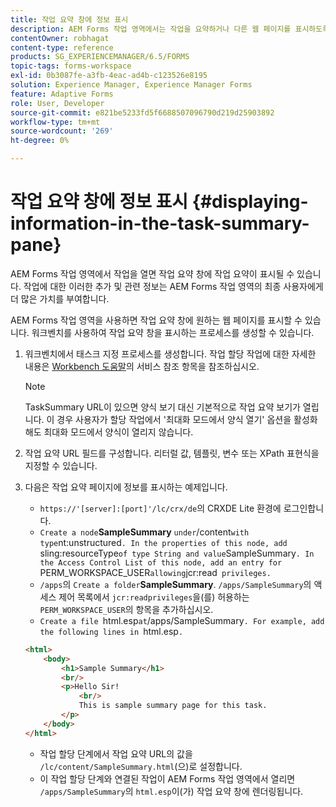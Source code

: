 ```yaml
---
title: 작업 요약 창에 정보 표시
description: AEM Forms 작업 영역에서는 작업을 요약하거나 다른 웹 페이지를 표시하도록 작업 요약 창을 구성할 수 있습니다.
contentOwner: robhagat
content-type: reference
products: SG_EXPERIENCEMANAGER/6.5/FORMS
topic-tags: forms-workspace
exl-id: 0b3087fe-a3fb-4eac-ad4b-c123526e8195
solution: Experience Manager, Experience Manager Forms
feature: Adaptive Forms
role: User, Developer
source-git-commit: e821be5233fd5f6688507096790d219d25903892
workflow-type: tm+mt
source-wordcount: '269'
ht-degree: 0%

---
```


# 작업 요약 창에 정보 표시 {#displaying-information-in-the-task-summary-pane}

AEM Forms 작업 영역에서 작업을 열면 작업 요약 창에 작업 요약이 표시될 수 있습니다. 작업에 대한 이러한 추가 및 관련 정보는 AEM Forms 작업 영역의 최종 사용자에게 더 많은 가치를 부여합니다.

AEM Forms 작업 영역을 사용하면 작업 요약 창에 원하는 웹 페이지를 표시할 수 있습니다. 워크벤치를 사용하여 작업 요약 창을 표시하는 프로세스를 생성할 수 있습니다.

1. 워크벤치에서 태스크 지정 프로세스를 생성합니다. 작업 할당 작업에 대한 자세한 내용은 [Workbench 도움말](https://help.adobe.com/en_US/AEMForms/6.1/WorkbenchHelp/)의 서비스 참조 항목을 참조하십시오.

   >[!NOTE]
   >
   >TaskSummary URL이 있으면 양식 보기 대신 기본적으로 작업 요약 보기가 열립니다. 이 경우 사용자가 할당 작업에서 &#39;최대화 모드에서 양식 열기&#39; 옵션을 활성화해도 최대화 모드에서 양식이 열리지 않습니다.

1. 작업 요약 URL 필드를 구성합니다. 리터럴 값, 템플릿, 변수 또는 XPath 표현식을 지정할 수 있습니다.
1. 다음은 작업 요약 페이지에 정보를 표시하는 예제입니다.

   * `https://'[server]:[port]'/lc/crx/de`의 CRXDE Lite 환경에 로그인합니다.
   * `Create a node`**SampleSummary** ` under `/content` with type `nt:unstructured`. In the properties of this node, add `sling:resourceType` of type String and value `SampleSummary`. In the Access Control List of this node, add an entry for `PERM_WORKSPACE_USER` allowing `jcr:read` privileges.`
   * `/apps`의 `Create a folder`**SampleSummary**. `/apps/SampleSummary`의 액세스 제어 목록에서 `jcr:readprivileges`을(를) 허용하는 `PERM_WORKSPACE_USER`의 항목을 추가하십시오.
   * `Create a file `html.esp` at `/apps/SampleSummary`. For example, add the following lines in `html.esp`.`

   ```html
   <html>
       <body>
           <h1>Sample Summary</h1>
           <br/>
           <p>Hello Sir!
               <br/>
               This is sample summary page for this task.
           </p>
       </body>
   </html>
   ```

   * 작업 할당 단계에서 작업 요약 URL의 값을 `/lc/content/SampleSummary.html`(으)로 설정합니다.
   * 이 작업 할당 단계와 연결된 작업이 AEM Forms 작업 영역에서 열리면 `/apps/SampleSummary`의 `html.esp`이(가) 작업 요약 창에 렌더링됩니다.
